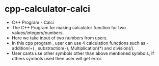 # cpp-calculator-calci
* C++ Program - Calci
* The C++ Program for making calculator function for two values/integers/numbers.
* Here we take input of two numbers from users.
* In this cpp program , user can use 4 calculation functions such as - addition(+) , substraction(-), Multiplication(*) and division(/).
* User cants use other symbols other than above mentioned symbols, If others symbols used then user will get error.
